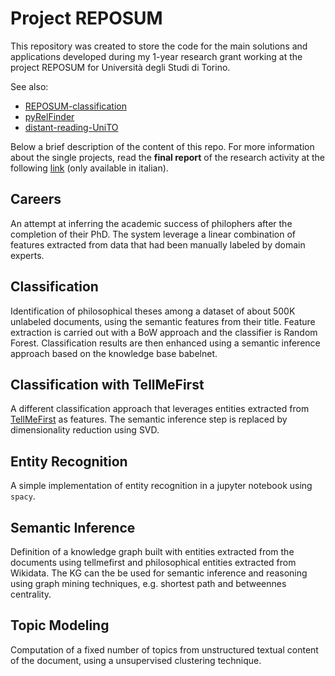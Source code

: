# Project REPOSUM
This repository was created to store the code for the main solutions and applications developed during my 1-year research grant working at the project REPOSUM for Università degli Studi di Torino.

See also:
- [REPOSUM-classification](https://github.com/GiulioC/REPOSUM-Classification)
- [pyRelFinder](https://github.com/GiulioC/pyRelFinder)
- [distant-reading-UniTO](https://github.com/GiulioC/distant-reading-UniTO)

Below a brief description of the content of this repo. For more information about the single projects, read the <b>final report</b> of the research activity at the following [link](https://giulioc.github.io/files/Relazione_Finale_REPOSUM_Carducci.pdf) (only available in italian).

Careers
-----
An attempt at inferring the academic success of philophers after the completion of their PhD. The system leverage a linear combination of features extracted from data that had been manually labeled by domain experts.


Classification
-----
Identification of philosophical theses among a dataset of about 500K unlabeled documents, using the semantic features from their title. Feature extraction is carried out with a BoW approach and the classifier is Random Forest. Classification results are then enhanced using a semantic inference approach based on the knowledge base babelnet.


Classification with TellMeFirst
-----
A different classification approach that leverages entities extracted from [TellMeFirst](https://tellmefirst.synapta.io/) as features. The semantic inference step is replaced by dimensionality reduction using SVD. 


Entity Recognition
-----
A simple implementation of entity recognition in a jupyter notebook using ```spacy```.


Semantic Inference
-----
Definition of a knowledge graph built with entities extracted from the documents using tellmefirst and philosophical entities extracted from Wikidata. The KG can the be used for semantic inference and reasoning using graph mining techniques, e.g. shortest path and betweennes centrality.


Topic Modeling
-----
Computation of a fixed number of topics from unstructured textual content of the document, using a unsupervised clustering technique.
